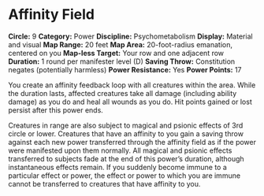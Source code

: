 # Affinity Field

**Circle:** 9
**Category:** Power
**Discipline:** Psychometabolism
**Display:** Material and visual
**Map Range:** 20 feet
**Map Area:** 20-foot-radius emanation, centered on you
**Map-less Target:** Your row and one adjacent row
**Duration:** 1 round per manifester level (D)
**Saving Throw:** Constitution negates (potentially harmless)
**Power Resistance:** Yes
**Power Points:** 17

You create an affinity feedback loop with all creatures within the area. While the duration lasts, affected creatures take all damage (including ability damage) as you do and heal all wounds as you do. Hit points gained or lost persist after this power ends.

Creatures in range are also subject to magical and psionic effects of 3rd circle or lower. Creatures that have an affinity to you gain a saving throw against each new power transferred through the affinity field as if the power were manifested upon them normally. All magical and psionic effects transferred to subjects fade at the end of this power’s duration, although instantaneous effects remain. If you suddenly become immune to a particular effect or power, the effect or power to which you are immune cannot be transferred to creatures that have affinity to you.